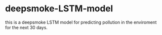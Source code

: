 # deepsmoke-LSTM-model
this is a deepsmoke LSTM model for predicting pollution in the enviroment for the next 30 days.
